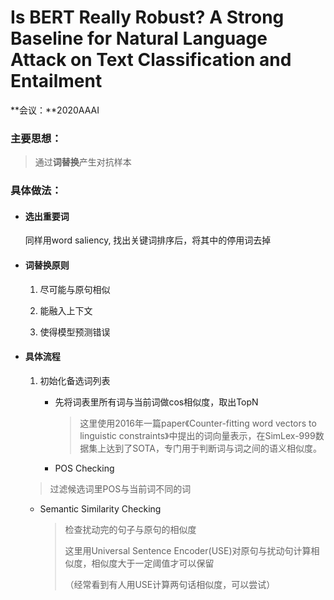 # Is BERT Really Robust? A Strong Baseline for Natural Language Attack on Text Classification and Entailment

**会议：**2020AAAI

### 主要思想：

> 通过**词替换**产生对抗样本

### 具体做法：

+ #### 选出重要词

  同样用word saliency, 找出关键词排序后，将其中的停用词去掉

+ #### 词替换原则

  1. 尽可能与原句相似

  2. 能融入上下文

  3. 使得模型预测错误

+ #### 具体流程

  1. 初始化备选词列表

     + 先将词表里所有词与当前词做cos相似度，取出TopN

       > 这里使用2016年一篇paper《Counter-fitting word vectors to linguistic constraints》中提出的词向量表示，在SimLex-999数据集上达到了SOTA，专门用于判断词与词之间的语义相似度。
     
     + POS Checking
     
    > 过滤候选词里POS与当前词不同的词
  
     + Semantic Similarity Checking
     
       > 检查扰动完的句子与原句的相似度
       >
       > 这里用Universal Sentence Encoder(USE)对原句与扰动句计算相似度，相似度大于一定阈值才可以保留
       >
       > （经常看到有人用USE计算两句话相似度，可以尝试）

